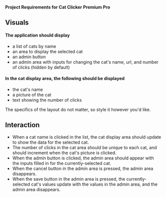 **Project Requirements for Cat Clicker Premium Pro**

## Visuals

#### The application should display

* a list of cats by name
* an area to display the selected cat
* an admin button
* an admin area with inputs for changing the cat's name, url, and number of clicks (hidden by default)

#### In the cat display area, the following should be displayed

* the cat's name
* a picture of the cat
* text showing the number of clicks

The specifics of the layout do not matter, so style it however you'd like.

## Interaction

* When a cat name is clicked in the list, the cat display area should update to show the data for the selected cat.
* The number of clicks in the cat area should be unique to each cat, and should increment when the cat's picture is clicked.
* When the admin button is clicked, the admin area should appear with the inputs filled in for the currently-selected cat.
* When the cancel button in the admin area is pressed, the admin area disappears.
* When the save button in the admin area is pressed, the currently-selected cat's values update with the values in the admin area, and the admin area disappears.
